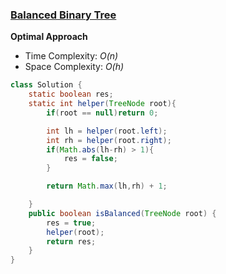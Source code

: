 ### [Balanced Binary Tree](https://leetcode.com/problems/balanced-binary-tree/description/)

**Optimal Approach**

- Time Complexity: *O(n)*
- Space Complexity: *O(h)* 

```java
class Solution {
    static boolean res;
    static int helper(TreeNode root){
        if(root == null)return 0;

        int lh = helper(root.left);
        int rh = helper(root.right);
        if(Math.abs(lh-rh) > 1){
            res = false;
        }

        return Math.max(lh,rh) + 1;

    }
    public boolean isBalanced(TreeNode root) {
        res = true;
        helper(root);
        return res;
    }
}
```
